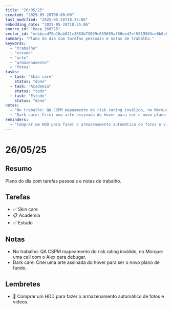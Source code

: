```yaml
---
title: "26/05/25"
created: "2025-05-28T00:00:00"
last_modified: "2025-05-28T18:35:06"
embedding_date: "2025-05-28T18:35:06"
source_id: "keep_260525"
vector_id: "ecbbccd70a16ab811c3883b73099c659659af60eed7ef5819563ce6b0a8503c1"
summary: "Plano do dia com tarefas pessoais e notas de trabalho."
keywords:
  - "trabalho"
  - "estudo"
  - "arte"
  - "armazenamento"
  - "fotos"
tasks:
  - task: "Skin care"
    status: "done"
  - task: "Academia"
    status: "todo"
  - task: "Estudo"
    status: "done"
notes:
  - "No trabalho: QA CSPM mapeamento do risk rating inválido, no Morque: uma call com o Alex para debugar."
  - "Dark care: Criei uma arte assinada do hover para ser o novo plano de fundo."
reminders:
  - "Comprar um HDD para fazer o armazenamento automático de fotos e vídeos."
---
```


# 26/05/25

## Resumo
Plano do dia com tarefas pessoais e notas de trabalho.

## Tarefas

- ✅ Skin care
- 📋 Academia
- ✅ Estudo

## Notas

- No trabalho: QA CSPM mapeamento do risk rating inválido, no Morque: uma call com o Alex para debugar.
- Dark care: Criei uma arte assinada do hover para ser o novo plano de fundo.

## Lembretes

- 🔔 Comprar um HDD para fazer o armazenamento automático de fotos e vídeos.
